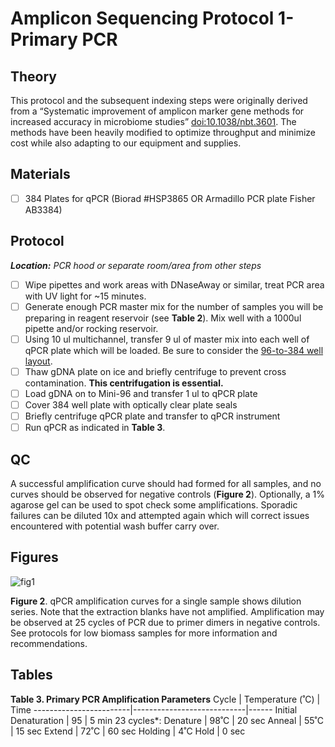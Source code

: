 # Amplicon Sequencing Protocol 1- Primary PCR

## Theory
This protocol and the subsequent indexing steps were originally derived from a “Systematic improvement of amplicon marker gene methods for increased accuracy in microbiome studies” [doi:10.1038/nbt.3601](https://www.nature.com/articles/nbt.3601). The methods have been heavily modified to optimize throughput and minimize cost while also adapting to our equipment and supplies.

## Materials

- [ ] 384 Plates for qPCR (Biorad #HSP3865 OR Armadillo PCR plate Fisher AB3384)


## Protocol
***Location:** PCR hood or separate room/area from other steps*
- [ ] Wipe pipettes and work areas with DNaseAway or similar, treat PCR area with UV light for ~15 minutes.
- [ ] Generate enough PCR master mix for the number of samples you will be preparing in reagent reservoir (see **Table 2**). Mix well with a 1000ul pipette and/or rocking reservoir.
- [ ] Using 10 ul multichannel, transfer 9 ul of master mix into each well of qPCR plate which will be loaded. Be sure to consider the [96-to-384 well layout](https://github.com/BisanzLab/OHMC_Colaboratory/blob/main/Templates/96_to_384_Integra.xlsx).
- [ ] Thaw gDNA plate on ice and briefly centrifuge to prevent cross contamination. **This centrifugation is essential.**
- [ ] Load gDNA on to Mini-96 and transfer 1 ul to qPCR plate
- [ ] Cover 384 well plate with optically clear plate seals
- [ ] Briefly centrifuge qPCR plate and transfer to qPCR instrument
- [ ] Run qPCR as indicated in **Table 3**.

## QC
A successful amplification curve should had formed for all samples, and no curves should be observed for negative controls (**Figure 2**). Optionally, a 1% agarose gel can be used to spot check some amplifications. Sporadic failures can be diluted 10x and attempted again which will correct issues encountered with potential wash buffer carry over.

## Figures

![fig1](https://github.com/jbisanz/AmpliconSeq/blob/master/images/ampcurves.png)

**Figure 2**. qPCR amplification curves for a single sample shows dilution series. Note that the extraction blanks have not amplified. Amplification may be observed at 25 cycles of PCR due to primer dimers in negative controls. See protocols for low biomass samples for more information and recommendations.

## Tables


**Table 3. Primary PCR Amplification Parameters**
Cycle                   |    	Temperature (˚C)     | Time
------------------------|----------------------------|------
Initial Denaturation    |	95	                     | 5 min
23 cycles\*:
Denature                | 98˚C                       | 20 sec
Anneal                  | 55˚C	                     | 15 sec
Extend                  | 72˚C                       | 60 sec
Holding	                | 4˚C	Hold                 | 0 sec


